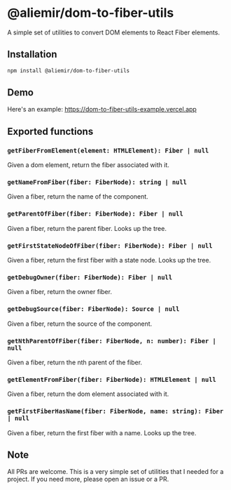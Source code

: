 # @aliemir/dom-to-fiber-utils

A simple set of utilities to convert DOM elements to React Fiber elements.

## Installation

```bash
npm install @aliemir/dom-to-fiber-utils
```

## Demo

Here's an example: https://dom-to-fiber-utils-example.vercel.app

## Exported functions

### `getFiberFromElement(element: HTMLElement): Fiber | null`

Given a dom element, return the fiber associated with it.

### `getNameFromFiber(fiber: FiberNode): string | null`

Given a fiber, return the name of the component.

### `getParentOfFiber(fiber: FiberNode): Fiber | null`

Given a fiber, return the parent fiber. Looks up the tree.

### `getFirstStateNodeOfFiber(fiber: FiberNode): Fiber | null`

Given a fiber, return the first fiber with a state node. Looks up the tree.

### `getDebugOwner(fiber: FiberNode): Fiber | null`

Given a fiber, return the owner fiber.

### `getDebugSource(fiber: FiberNode): Source | null`

Given a fiber, return the source of the component.

### `getNthParentOfFiber(fiber: FiberNode, n: number): Fiber | null`

Given a fiber, return the nth parent of the fiber.

### `getElementFromFiber(fiber: FiberNode): HTMLElement | null`

Given a fiber, return the dom element associated with it.

### `getFirstFiberHasName(fiber: FiberNode, name: string): Fiber | null`

Given a fiber, return the first fiber with a name. Looks up the tree.

## Note

All PRs are welcome. This is a very simple set of utilities that I needed for a project. If you need more, please open an issue or a PR.
